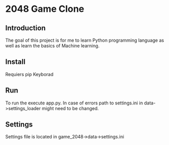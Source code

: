 # 2048 Game Clone
## Introduction
The goal of this project is for me to learn Python programming language as well as learn the basics of Machine learning.
## Install
Requiers pip Keyborad
## Run
To run the execute app.py. In case of errors path to settings.ini in data->settings_loader might need to be changed.
## Settings
Settings file is located in game_2048->data->settings.ini
